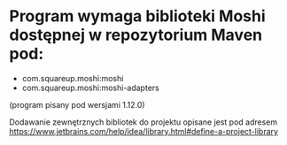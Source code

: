 # Program wymaga biblioteki Moshi dostępnej w repozytorium Maven pod:
* com.squareup.moshi:moshi
* com.squareup.moshi:moshi-adapters

(program pisany pod wersjami 1.12.0)

Dodawanie zewnętrznych bibliotek do projektu opisane jest pod adresem
https://www.jetbrains.com/help/idea/library.html#define-a-project-library
